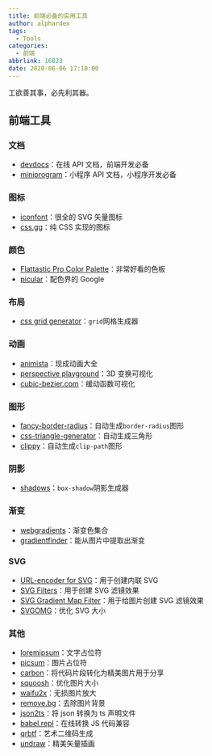 ```yaml
---
title: 前端必备的实用工具
author: alphardex
tags:
  - Tools
categories:
  - 前端
abbrlink: 16823
date: 2020-06-06 17:10:00
---
```


工欲善其事，必先利其器。

<!--more-->

## 前端工具

### 文档

- [devdocs](https://devdocs.io/)：在线 API 文档，前端开发必备
- [miniprogram](https://developers.weixin.qq.com/miniprogram/dev/framework/)：小程序 API 文档，小程序开发必备

### 图标

- [iconfont](https://www.iconfont.cn/)：很全的 SVG 矢量图标
- [css.gg](https://css.gg/app)：纯 CSS 实现的图标

### 颜色

- [Flattastic Pro Color Palette](https://codepen.io/rodriguesmarcos/pen/CapmI)：非常好看的色板
- [picular](https://picular.co)：配色界的 Google

### 布局

- [css grid generator](https://cssgrid-generator.netlify.com/)：`grid`网格生成器

### 动画

- [animista](http://animista.net/)：现成动画大全
- [perspective playground](https://codepen.io/mburakerman/pen/wrZKwe)：3D 变换可视化
- [cubic-bezier.com](https://cubic-bezier.com/)：缓动函数可视化

### 图形

- [fancy-border-radius](https://9elements.github.io/fancy-border-radius)：自动生成`border-radius`图形
- [css-triangle-generator](http://apps.eky.hk/css-triangle-generator/)：自动生成三角形
- [clippy](https://bennettfeely.com/clippy/)：自动生成`clip-path`图形

### 阴影

- [shadows](https://brumm.af/shadows)：`box-shadow`阴影生成器

### 渐变

- [webgradients](https://webgradients.com/)：渐变色集合
- [gradientfinder](http://gradientfinder.com/)：能从图片中提取出渐变

### SVG

- [URL-encoder for SVG](http://yoksel.github.io/url-encoder/)：用于创建内联 SVG
- [SVG Filters](https://yoksel.github.io/svg-filters/#/)：用于创建 SVG 滤镜效果
- [SVG Gradient Map Filter](https://yoksel.github.io/svg-gradient-map/#/)：用于给图片创建 SVG 滤镜效果
- [SVGOMG](https://jakearchibald.github.io/svgomg/)：优化 SVG 大小

### 其他

- [loremipsum](https://loremipsum.io/)：文字占位符
- [picsum](https://picsum.photos/)：图片占位符
- [carbon](https://carbon.now.sh/)：将代码片段转化为精美图片用于分享
- [squoosh](https://squoosh.app/)：优化图片大小
- [waifu2x](http://waifu2x.udp.jp/)：无损图片放大
- [remove.bg](https://www.remove.bg/)：去除图片背景
- [json2ts](http://json2ts.com/)：将 json 转换为 ts 声明文件
- [babel.repl](https://www.babeljs.cn/repl)：在线转换 JS 代码兼容
- [qrbtf](https://qrbtf.com/)：艺术二维码生成
- [undraw](https://undraw.co/illustrations)：精美矢量插画
